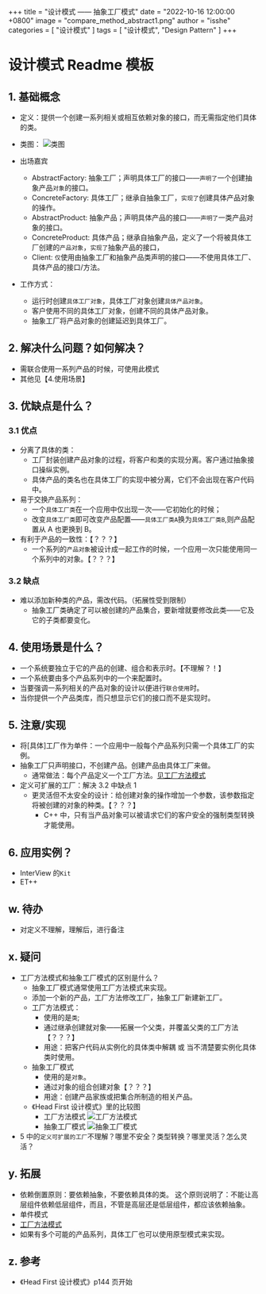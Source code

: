 +++
title = "设计模式 —— 抽象工厂模式"
date = "2022-10-16 12:00:00 +0800"
image = "compare_method_abstract1.png"
author = "isshe"
categories = [ "设计模式" ]
tags = [ "设计模式", "Design Pattern" ]
+++


# 设计模式 Readme 模板
## 1. 基础概念
* 定义：提供一个创建一系列相关或相互依赖对象的接口，而无需指定他们具体的类。
* 类图：
![类图](classdiagram.png)
* 出场嘉宾
    * AbstractFactory: 抽象工厂；声明具体工厂的接口——`声明了`一个创建抽象产品`对象`的接口。
    * ConcreteFactory: 具体工厂；继承自抽象工厂，`实现了`创建具体产品对象的操作。
    * AbstractProduct: 抽象产品；声明具体产品的接口——`声明了`一类产品对象的接口。
    * ConcreteProduct: 具体产品；继承自抽象产品，定义了一个将被具体工厂创建的`产品对象`，`实现了`抽象产品的接口，
    * Client: `仅`使用由抽象工厂和抽象产品类声明的接口——不使用具体工厂、具体产品的接口/方法。

* 工作方式：
    * 运行时创建`具体工厂对象`，具体工厂对象创建`具体产品对象`。
    * 客户使用不同的具体工厂对象，创建不同的具体产品对象。
    * 抽象工厂将产品对象的创建延迟到具体工厂。

## 2. 解决什么问题？如何解决？
* 需联合使用一系列产品的时候，可使用此模式
* 其他见【4.使用场景】

## 3. 优缺点是什么？
### 3.1 优点
* 分离了具体的类：
    * 工厂封装创建产品对象的过程，将客户和类的实现分离。客户通过抽象接口操纵实例。
    * 具体产品的类名也在具体工厂的实现中被分离，它们不会出现在客户代码中。
* 易于交换产品系列：
    * 一个`具体工厂类`在一个应用中仅出现一次——它初始化的时候；
    * 改变`具体工厂类`即可改变产品配置——`具体工厂类A`换为`具体工厂类B`,则产品配置从 A 也更换到 B。
* 有利于产品的一致性：【？？？】
    * 一个系列的`产品对象`被设计成一起工作的时候，一个应用一次只能使用同一个系列中的对象。【？？？】

### 3.2 缺点
* 难以添加新种类的产品，需改代码。（拓展性受到限制）
    * 抽象工厂类确定了可以被创建的产品集合，要新增就要修改此类——它及它的子类都要变化。

## 4. 使用场景是什么？
* 一个系统要独立于它的产品的创建、组合和表示时。【不理解？！】
* 一个系统要由多个产品系列中的一个来配置时。
* 当要强调一系列相关的产品对象的设计以便进行`联合使用`时。
* 当你提供一个产品类库，而只想显示它们的接口而不是实现时。

## 5. 注意/实现
* 将[具体]工厂作为单件：一个应用中一般每个产品系列只需一个具体工厂的实例。
* 抽象工厂只声明接口，不创建产品。创建产品由具体工厂来做。
    * 通常做法：每个产品定义一个工厂方法。[见工厂方法模式](../4.工厂方法模式)
* 定义可扩展的工厂：解决 3.2 中缺点 1
    * 更灵活但不太安全的设计：给创建对象的操作增加一个参数，该参数指定将被创建的对象的种类。【？？？】
        * C++ 中，只有当产品对象可以被请求它们的客户安全的强制类型转换才能使用。
## 6. 应用实例？
* InterView 的`Kit`
* ET++

## w. 待办
* 对定义不理解，理解后，进行备注

## x. 疑问
* 工厂方法模式和抽象工厂模式的区别是什么？
    * 抽象工厂模式通常使用工厂方法模式来实现。
    * 添加一个新的产品，工厂方法修改工厂，抽象工厂新建新工厂。
    * 工厂方法模式：
        * 使用的是`类`;
        * 通过继承创建就对象——拓展一个父类，并覆盖父类的工厂方法【？？？】
        * 用途：把客户代码从实例化的具体类中解耦 或 当不清楚要实例化具体类时使用。
    * 抽象工厂模式
        * 使用的是`对象`。
        * 通过对象的组合创建对象【？？？】
        * 用途：创建产品家族或把集合所制造的相关产品。
    * 《Head First 设计模式》里的比较图
        * 工厂方法模式
        ![工厂方法模式](compare_method_abstract1.png)
        * 抽象工厂模式
        ![抽象工厂模式](compare_method_abstract2.png)
* 5 中的`定义可扩展的工厂`不理解？哪里不安全？类型转换？哪里灵活？怎么灵活？

## y. 拓展
* 依赖倒置原则：要依赖抽象，不要依赖具体的类。
    这个原则说明了：不能让高层组件依赖低层组件，而且，不管是高层还是低层组件，都应该依赖抽象。
* 单件模式
* [工厂方法模式](../4.工厂方法模式)
* 如果有多个可能的产品系列，具体工厂也可以使用原型模式来实现。

## z. 参考
* 《Head First 设计模式》p144 页开始

